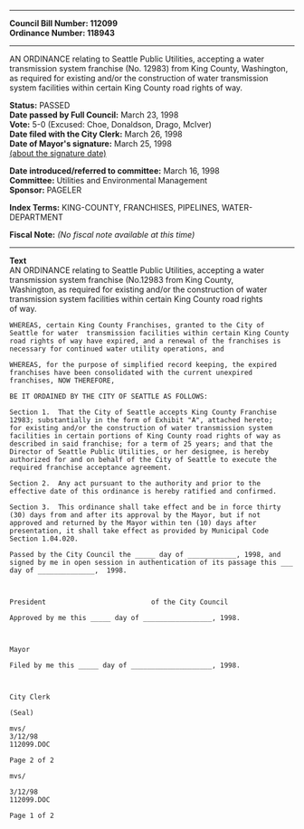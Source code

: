 * * * * *  
  
**Council Bill Number: [](#h0)[](#h2)112099**   
**Ordinance Number: 118943**  
  
* * * * *  
  
AN ORDINANCE relating to Seattle Public Utilities, accepting a water transmission system franchise (No. 12983) from King County, Washington, as required for existing and/or the construction of water transmission system facilities within certain King County road rights of way.  
  
**Status:** PASSED   
**Date passed by Full Council:** March 23, 1998   
**Vote:** 5-0 (Excused: Choe, Donaldson, Drago, McIver)   
**Date filed with the City Clerk:** March 26, 1998   
**Date of Mayor's signature:** March 25, 1998   
[(about the signature date)](/~public/approvaldate.htm)   
  
  
**Date introduced/referred to committee:** March 16, 1998   
**Committee:** Utilities and Environmental Management   
**Sponsor:** PAGELER   
  
**Index Terms:** KING-COUNTY, FRANCHISES, PIPELINES, WATER-DEPARTMENT  
  
**Fiscal Note:** *(No fiscal note available at this time)*  
  
* * * * *  
  
**Text**  
    AN ORDINANCE relating to Seattle Public Utilities, accepting a water  
    transmission system franchise (No.12983  from King County,  
    Washington, as required for existing and/or the construction of water  
    transmission system facilities within certain King County road rights  
    of way.  
  
    WHEREAS, certain King County Franchises, granted to the City of  
    Seattle for water  transmission facilities within certain King County  
    road rights of way have expired, and a renewal of the franchises is  
    necessary for continued water utility operations, and  
  
    WHEREAS, for the purpose of simplified record keeping, the expired  
    franchises have been consolidated with the current unexpired  
    franchises, NOW THEREFORE,  
  
    BE IT ORDAINED BY THE CITY OF SEATTLE AS FOLLOWS:  
  
    Section 1.  That the City of Seattle accepts King County Franchise   
    12983; substantially in the form of Exhibit "A", attached hereto;  
    for existing and/or the construction of water transmission system  
    facilities in certain portions of King County road rights of way as  
    described in said franchise; for a term of 25 years; and that the  
    Director of Seattle Public Utilities, or her designee, is hereby  
    authorized for and on behalf of the City of Seattle to execute the  
    required franchise acceptance agreement.  
  
    Section 2.  Any act pursuant to the authority and prior to the  
    effective date of this ordinance is hereby ratified and confirmed.  
  
    Section 3.  This ordinance shall take effect and be in force thirty  
    (30) days from and after its approval by the Mayor, but if not  
    approved and returned by the Mayor within ten (10) days after  
    presentation, it shall take effect as provided by Municipal Code  
    Section 1.04.020.  
  
    Passed by the City Council the _____ day of ____________, 1998, and  
    signed by me in open session in authentication of its passage this ___  
    day of ______________,  1998.  
  
                  
  
    President                          of the City Council  
  
    Approved by me this _____ day of _________________, 1998.  
  
                  
  
    Mayor  
  
    Filed by me this _____ day of ____________________, 1998.  
  
                  
  
    City Clerk  
  
    (Seal)  
  
    mvs/  
    3/12/98  
    112099.DOC  
  
    Page 2 of 2  
  
    mvs/  
  
    3/12/98  
    112099.DOC  
  
    Page 1 of 2  

